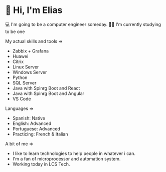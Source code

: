 

# 👋 Hi, I'm Elias

 💻 I'm going to be a computer engineer someday.
 💪🏼 I'm currently studying to be one

 My actual skills and tools =>
  - Zabbix + Grafana
  - Huawei 
  - Citrix
  - Linux Server
  - Windows Server
  - Python
  - SQL Server
  - Java with Spinrg Boot and React
  - Java with Spinrg Boot and Angular
  - VS Code

 Languages =>
  - Spanish: Native
  - English: Advanced
  - Portuguese: Advanced
  - Practicing: French & Italian

 A bit of me =>
  - I like to learn technologies to help people in whatever i can.
  - I'm a fan of microprocessor and automation system.
  - Working today in LCS Tech.
